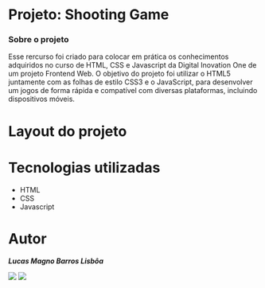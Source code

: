 # Projeto: Shooting Game
<h3> Sobre o projeto </h3>
<p>Esse rercurso foi criado para colocar em prática os conhecimentos adquiridos no curso de HTML, CSS e Javascript da Digital Inovation One de um projeto Frontend Web.
O objetivo do projeto foi utilizar o HTML5 juntamente com as folhas de estilo CSS3 e o JavaScript, para desenvolver um jogos de forma rápida e compatível com diversas plataformas, incluindo dispositivos móveis. </p>

# Layout do projeto

<!-- <div align="center">
<img src="https://user-images.githubusercontent.com/26259171/159328345-69226456-a1e2-45eb-a379-be4be7ca02ad.png" width="90%" />
</div> -->

# Tecnologias utilizadas
<ul>
  <li>HTML</li>
  <li>CSS</li>
  <li>Javascript</li>
  
</ul>

# Autor
<p><i><b>Lucas Magno Barros Lisbôa</b></i></p>
 <div> 
   <a href = "mailto:lucasmlisboa32@gmail.com"><img src="https://img.shields.io/badge/Gmail-D14836?style=for-the-badge&logo=gmail&logoColor=white" target="_blank"></a>
  <a href="https://www.linkedin.com/in/lucasmlisboa/?locale=en_US" target="_blank"><img src="https://img.shields.io/badge/-LinkedIn-%230077B5?style=for-the-badge&logo=linkedin&logoColor=white" target="_blank"></a>
 </div>
